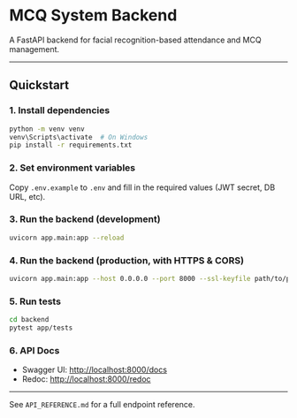 # MCQ System Backend

A FastAPI backend for facial recognition-based attendance and MCQ management.

---

## Quickstart

### 1. Install dependencies

```sh
python -m venv venv
venv\Scripts\activate  # On Windows
pip install -r requirements.txt
```

### 2. Set environment variables

Copy `.env.example` to `.env` and fill in the required values (JWT secret, DB URL, etc).

### 3. Run the backend (development)

```sh
uvicorn app.main:app --reload
```

### 4. Run the backend (production, with HTTPS & CORS)

```sh
uvicorn app.main:app --host 0.0.0.0 --port 8000 --ssl-keyfile path/to/privkey.pem --ssl-certfile path/to/fullchain.pem
```

### 5. Run tests

```sh
cd backend
pytest app/tests
```

### 6. API Docs

- Swagger UI: [http://localhost:8000/docs](http://localhost:8000/docs)
- Redoc: [http://localhost:8000/redoc](http://localhost:8000/redoc)

---

See `API_REFERENCE.md` for a full endpoint reference.
